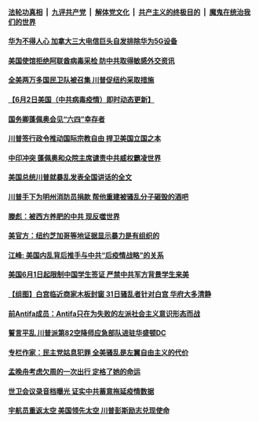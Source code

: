 

####  [法轮功真相](../../../../basic/blob/master/README.md?t=06031331) &nbsp;|&nbsp; [九评共产党](../../../../9ping.md/blob/master/README.md?t=06031331) &nbsp;|&nbsp; [解体党文化](../../../../jtdwh.md/blob/master/README.md?t=06031331)  &nbsp;|&nbsp; [共产主义的终极目的](../../../../gczydzjmd.md/blob/master/README.md?t=06031331) &nbsp;|&nbsp; [魔鬼在统治我们的世界](../../../../mgztzwmdsj.md/blob/master/README.md?t=06031331) 

#### [华为不得人心 加拿大三大电信巨头自发排除华为5G设备](../pages/soh6/385867.md?t=06031331) 
#### [美国使馆拒绝阿联酋病毒采检 防中共取得敏感外交资讯](../pages/soh6/385828.md?t=06031331) 
#### [全美两万多国民卫队被召集 川普促纽约采取措施](../pages/soh6/385840.md?t=06031331) 
#### [【6月2日美国（中共病毒疫情）即时动态更新】](../pages/soh6/385660.md?t=06031331) 
#### [国务卿蓬佩奥会见“六四”幸存者](../pages/soh6/385837.md?t=06031331) 
#### [川普签行政令推动国际宗教自由 捍卫美国立国之本](../pages/soh6/385825.md?t=06031331) 
#### [中印冲突 蓬佩奥和众院主席谴责中共威权霸凌世界](../pages/soh6/385777.md?t=06031331) 
#### [美国总统川普就暴乱发表全国讲话的全文](../pages/soh6/385798.md?t=06031331) 
#### [川普手下为明州消防员捐款 帮他重建被骚乱分子砸毁的酒吧](../pages/soh6/385783.md?t=06031331) 
#### [滕彪：被西方养肥的中共  现反噬世界](../pages/soh6/385789.md?t=06031331) 
#### [美官方：纽约芝加哥等地证据显示暴力是有组织的](../pages/soh6/385774.md?t=06031331) 
#### [江峰: 美国内乱背后推手与中共“后疫情战略”的关系  ](../pages/soh6/385771.md?t=06031331) 
#### [美国6月1日起限制中国学生签证 严禁中共军方背景学生来美](../pages/soh6/385717.md?t=06031331) 
#### [【组图】白宫临近商家木板封窗 31日骚乱者针对白宫 华府大多清静](../pages/soh6/385720.md?t=06031331) 
#### [前Antifa成员：Antifa只在为失败的左派社会主义意识形态而战](../pages/soh6/385714.md?t=06031331) 
#### [誓言平乱 川普派第82空降师应急部队进驻华盛顿DC](../pages/soh6/385705.md?t=06031331) 
#### [专栏作家：民主党姑息犯罪 全美骚乱是左翼自由主义的代价](../pages/soh6/385699.md?t=06031331) 
#### [孟晚舟考虑欠周的一次出行  定格了她的命运](../pages/soh6/385669.md?t=06031331) 
#### [世卫会议录音档曝光  证实中共蓄意拖延疫情数据](../pages/soh6/385585.md?t=06031331) 
#### [宇航员重返太空 美国领先太空 川普彭斯励志兑现使命](../pages/soh6/385612.md?t=06031331) 
